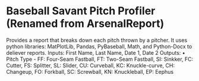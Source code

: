 # Baseball Savant Pitch Profiler (Renamed from ArsenalReport)
Provides a report that breaks down each pitch thrown by a pitcher. It uses python libraries: MatPlotLib, Pandas, PyBaseball, Math, and Python-Docx to deliever reports.
Inputs: First Name, Last Name, Date 1, Date 2
Outputs:
•	Pitch Type - FF: Four-Seam Fastball, FT: Two-Seam Fastball, SI: Sinkker, FC: Cutter, FS: Splitter, SL: Slider, CU: Curveball, KC: Knuckle-curve, CH: Changeup, FO: Forkball, SC: Screwball, KN: Knuckleball, EP: Eephus


